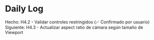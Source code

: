 ﻿# Daily Log

Hecho: H4.2 - Validar controles restringidos (✅ Confirmado por usuario)
Siguiente: H4.3 - Actualizar aspect ratio de cámara según tamaño de Viewport


